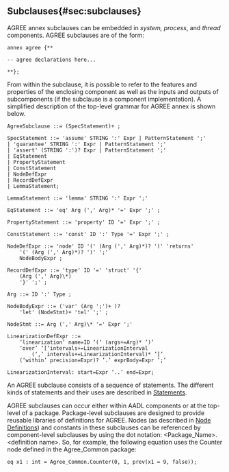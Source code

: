 ## Subclauses{#sec:subclauses}

AGREE annex subclauses can be embedded in *system, process*, and
*thread* components. AGREE subclauses are of the form:

~~~~~
annex agree {**

-- agree declarations here...

**};
~~~~~

From within the subclause, it is possible to refer to the features and
properties of the enclosing component as well as the inputs and outputs
of subcomponents (if the subclause is a component implementation). A
simplified description of the top-level grammar for AGREE annex is shown
below.

~~~~~
AgreeSubclause ::= (SpecStatement)+ ;

SpecStatement ::= 'assume' STRING ':' Expr | PatternStatement ';'  
| 'guarantee' STRING ':' Expr | PatternStatement ';'  
| 'assert' (STRING ':')? Expr | PatternStatement ';'  
| EqStatement  
| PropertyStatement  
| ConstStatement  
| NodeDefExpr  
| RecordDefExpr  
| LemmaStatement;

LemmaStatement ::= 'lemma' STRING ':' Expr ';'

EqStatement ::= 'eq' Arg (',' Arg)* '=' Expr ';' ;

PropertyStatement ::= 'property' ID '=' Expr ';' ;

ConstStatement ::= 'const' ID ':' Type '=' Expr ';' ;

NodeDefExpr ::= 'node' ID '(' (Arg (',' Arg)*)? ')' 'returns'
    '(' (Arg (',' Arg)*)? ')' ';'
    NodeBodyExpr ;

RecordDefExpr ::= 'type' ID '=' 'struct' '{'
    (Arg (',' Arg)\*)
    '}' ';' ;

Arg ::= ID ':' Type ;

NodeBodyExpr ::= ('var' (Arg ';')+ )?
    'let' (NodeStmt)+ 'tel' ';' ;

NodeStmt ::= Arg (',' Arg)\* '=' Expr ';'

LinearizationDefExpr ::=  
    ‘linearization’ name=ID ‘(‘ (args+=Arg)* ’)’  
    ‘over’ ‘[‘intervals+=LinearizationInterval
        (‘,’ intervals+=LinearizationInterval)* ’]’  
    (‘within’ precision=Expr)? ’.’ exprBody=Expr ’;’

LinearizationInterval: start=Expr ‘..’ end=Expr;
~~~~~

An AGREE subclause consists of a sequence of statements. The different
kinds of statements and their uses are described in
[Statements](03.06-Statements.html#sec:statements).

AGREE subclauses can occur either within AADL components or at the
top-level of a package. Package-level subclauses are designed to provide
reusable libraries of definitions for AGREE. Nodes (as described in
[Node Definitions](03.06-Statements.html#sec:node_definitions))
 and constants in these subclauses can be referenced by
component-level subclauses by using the dot notation:
&lt;Package\_Name&gt;.&lt;definition name&gt;. So, for example, the
following equation uses the Counter node defined in the Agree\_Common
package:

~~~~~
eq x1 : int = Agree_Common.Counter(0, 1, prev(x1 = 9, false));
~~~~~
